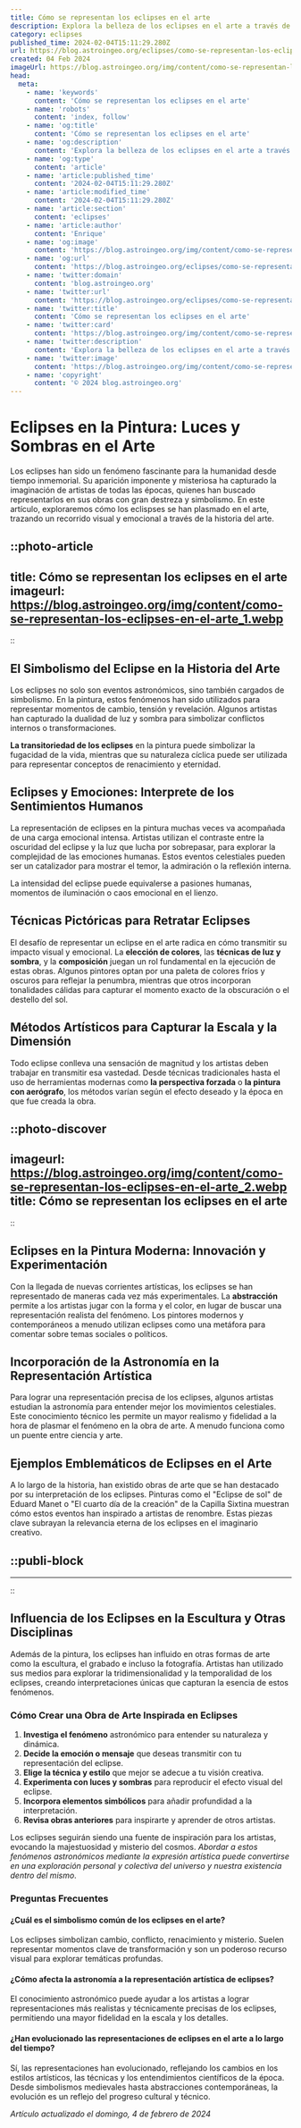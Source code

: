 ```yaml
---
title: Cómo se representan los eclipses en el arte
description: Explora la belleza de los eclipses en el arte a través de la historia. Descubre cómo artistas capturan este fenómeno celestial único.
category: eclipses
published_time: 2024-02-04T15:11:29.280Z
url: https://blog.astroingeo.org/eclipses/como-se-representan-los-eclipses-en-el-arte
created: 04 Feb 2024
imageUrl: https://blog.astroingeo.org/img/content/como-se-representan-los-eclipses-en-el-arte_1.webp
head:
  meta:
    - name: 'keywords'
      content: 'Cómo se representan los eclipses en el arte'
    - name: 'robots'
      content: 'index, follow'
    - name: 'og:title'
      content: 'Cómo se representan los eclipses en el arte'
    - name: 'og:description'
      content: 'Explora la belleza de los eclipses en el arte a través de la historia. Descubre cómo artistas capturan este fenómeno celestial único.'
    - name: 'og:type'
      content: 'article'
    - name: 'article:published_time'
      content: '2024-02-04T15:11:29.280Z'
    - name: 'article:modified_time'
      content: '2024-02-04T15:11:29.280Z'
    - name: 'article:section'
      content: 'eclipses'
    - name: 'article:author'
      content: 'Enrique'
    - name: 'og:image'
      content: 'https://blog.astroingeo.org/img/content/como-se-representan-los-eclipses-en-el-arte_1.webp'
    - name: 'og:url'
      content: 'https://blog.astroingeo.org/eclipses/como-se-representan-los-eclipses-en-el-arte'
    - name: 'twitter:domain'
      content: 'blog.astroingeo.org'
    - name: 'twitter:url'
      content: 'https://blog.astroingeo.org/eclipses/como-se-representan-los-eclipses-en-el-arte'
    - name: 'twitter:title'
      content: 'Cómo se representan los eclipses en el arte'
    - name: 'twitter:card'
      content: 'https://blog.astroingeo.org/img/content/como-se-representan-los-eclipses-en-el-arte_1.webp'
    - name: 'twitter:description'
      content: 'Explora la belleza de los eclipses en el arte a través de la historia. Descubre cómo artistas capturan este fenómeno celestial único.'
    - name: 'twitter:image'
      content: 'https://blog.astroingeo.org/img/content/como-se-representan-los-eclipses-en-el-arte_1.webp'
    - name: 'copyright'
      content: '© 2024 blog.astroingeo.org'
---
```

# Eclipses en la Pintura: Luces y Sombras en el Arte

Los eclipses han sido un fenómeno fascinante para la humanidad desde tiempo inmemorial. Su aparición imponente y misteriosa ha capturado la imaginación de artistas de todas las épocas, quienes han buscado representarlos en sus obras con gran destreza y simbolismo. En este artículo, exploraremos cómo los eclispses se han plasmado en el arte, trazando un recorrido visual y emocional a través de la historia del arte.


::photo-article
---
title: Cómo se representan los eclipses en el arte
imageurl: https://blog.astroingeo.org/img/content/como-se-representan-los-eclipses-en-el-arte_1.webp
---
::



## El Simbolismo del Eclipse en la Historia del Arte

Los eclipses no solo son eventos astronómicos, sino también cargados de simbolismo. En la pintura, estos fenómenos han sido utilizados para representar momentos de cambio, tensión y revelación. Algunos artistas han capturado la dualidad de luz y sombra para simbolizar conflictos internos o transformaciones.

**La transitoriedad de los eclipses** en la pintura puede simbolizar la fugacidad de la vida, mientras que su naturaleza cíclica puede ser utilizada para representar conceptos de renacimiento y eternidad.

## Eclipses y Emociones: Interprete de los Sentimientos Humanos

La representación de eclipses en la pintura muchas veces va acompañada de una carga emocional intensa. Artistas utilizan el contraste entre la oscuridad del eclipse y la luz que lucha por sobrepasar, para explorar la complejidad de las emociones humanas. Estos eventos celestiales pueden ser un catalizador para mostrar el temor, la admiración o la reflexión interna.

La intensidad del eclipse puede equivalerse a pasiones humanas, momentos de iluminación o caos emocional en el lienzo.

## Técnicas Pictóricas para Retratar Eclipses

El desafío de representar un eclipse en el arte radica en cómo transmitir su impacto visual y emocional. La **elección de colores**, las **técnicas de luz y sombra**, y la **composición** juegan un rol fundamental en la ejecución de estas obras. Algunos pintores optan por una paleta de colores fríos y oscuros para reflejar la penumbra, mientras que otros incorporan tonalidades cálidas para capturar el momento exacto de la obscuración o el destello del sol.

## Métodos Artísticos para Capturar la Escala y la Dimensión

Todo eclipse conlleva una sensación de magnitud y los artistas deben trabajar en transmitir esa vastedad. Desde técnicas tradicionales hasta el uso de herramientas modernas como **la perspectiva forzada** o **la pintura con aerógrafo**, los métodos varían según el efecto deseado y la época en que fue creada la obra.


::photo-discover
---
imageurl: https://blog.astroingeo.org/img/content/como-se-representan-los-eclipses-en-el-arte_2.webp
title: Cómo se representan los eclipses en el arte
---
::



## Eclipses en la Pintura Moderna: Innovación y Experimentación

Con la llegada de nuevas corrientes artísticas, los eclipses se han representado de maneras cada vez más experimentales. La **abstracción** permite a los artistas jugar con la forma y el color, en lugar de buscar una representación realista del fenómeno. Los pintores modernos y contemporáneos a menudo utilizan eclipses como una metáfora para comentar sobre temas sociales o políticos.

## Incorporación de la Astronomía en la Representación Artística

Para lograr una representación precisa de los eclipses, algunos artistas estudian la astronomía para entender mejor los movimientos celestiales. Este conocimiento técnico les permite un mayor realismo y fidelidad a la hora de plasmar el fenómeno en la obra de arte. A menudo funciona como un puente entre ciencia y arte.

## Ejemplos Emblemáticos de Eclipses en el Arte

A lo largo de la historia, han existido obras de arte que se han destacado por su interpretación de los eclipses. Pinturas como el "Eclipse de sol" de Eduard Manet o "El cuarto día de la creación" de la Capilla Sixtina muestran cómo estos eventos han inspirado a artistas de renombre. Estas piezas clave subrayan la relevancia eterna de los eclipses en el imaginario creativo.


  ::publi-block
  ---
  ---
  ::
  
  

## Influencia de los Eclipses en la Escultura y Otras Disciplinas

Además de la pintura, los eclipses han influido en otras formas de arte como la escultura, el grabado e incluso la fotografía. Artistas han utilizado sus medios para explorar la tridimensionalidad y la temporalidad de los eclipses, creando interpretaciones únicas que capturan la esencia de estos fenómenos.

### Cómo Crear una Obra de Arte Inspirada en Eclipses

1. **Investiga el fenómeno** astronómico para entender su naturaleza y dinámica.
2. **Decide la emoción o mensaje** que deseas transmitir con tu representación del eclipse.
3. **Elige la técnica y estilo** que mejor se adecue a tu visión creativa.
4. **Experimenta con luces y sombras** para reproducir el efecto visual del eclipse.
5. **Incorpora elementos simbólicos** para añadir profundidad a la interpretación.
6. **Revisa obras anteriores** para inspirarte y aprender de otros artistas.

Los eclipses seguirán siendo una fuente de inspiración para los artistas, evocando la majestuosidad y misterio del cosmos. *Abordar a estos fenómenos astronómicos mediante la expresión artística puede convertirse en una exploración personal y colectiva del universo y nuestra existencia dentro del mismo*.

### Preguntas Frecuentes

#### ¿Cuál es el simbolismo común de los eclipses en el arte?
Los eclipses simbolizan cambio, conflicto, renacimiento y misterio. Suelen representar momentos clave de transformación y son un poderoso recurso visual para explorar temáticas profundas.

#### ¿Cómo afecta la astronomía a la representación artística de eclipses?
El conocimiento astronómico puede ayudar a los artistas a lograr representaciones más realistas y técnicamente precisas de los eclipses, permitiendo una mayor fidelidad en la escala y los detalles.

#### ¿Han evolucionado las representaciones de eclipses en el arte a lo largo del tiempo?
Sí, las representaciones han evolucionado, reflejando los cambios en los estilos artísticos, las técnicas y los entendimientos científicos de la época. Desde simbolismos medievales hasta abstracciones contemporáneas, la evolución es un reflejo del progreso cultural y técnico.

_Artículo actualizado el domingo, 4 de febrero de 2024_